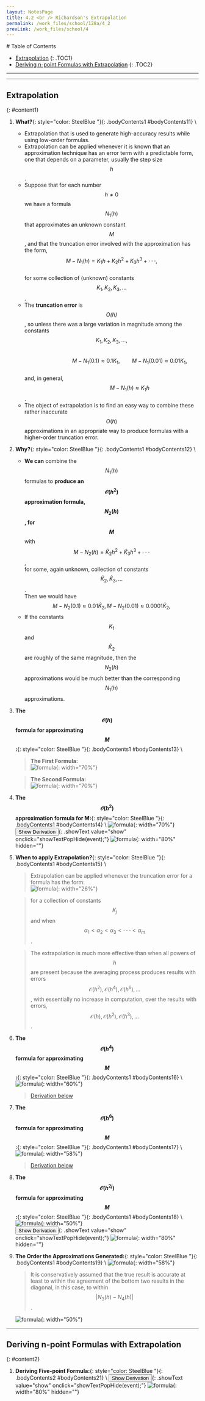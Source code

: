```yaml
---
layout: NotesPage
title: 4.2 <br /> Richardson's Extrapolation
permalink: /work_files/school/128a/4_2
prevLink: /work_files/school/4
---
```


<div markdown="1" class = "TOC">
# Table of Contents

  * [Extrapolation](#content1)
  {: .TOC1}
  * [Deriving n-point Formulas with Extrapolation](#content2)
  {: .TOC2}
</div>

***
***

## Extrapolation
{: #content1}

1. **What?**{: style="color: SteelBlue  "}{: .bodyContents1 #bodyContents11} \\
    * Extrapolation that is used to generate high-accuracy results while using low-order
    formulas.
    * Extrapolation can be applied whenever it is known that an approximation technique
    has an error term with a predictable form, one that depends on a parameter, usually the step
    size $$h$$.
    * Suppose that for each number $$h \neq 0$$ we have a formula $$N_1(h)$$ that approximates an
    unknown constant $$M$$, and that the truncation error involved with the approximation has the
    form,  
    $$ M − N_1(h) = K_1h + K_2h^2 + K_3h^3 +··· ,$$  
    for some collection of (unknown) constants $$K_1, K_2, K_3, ...$$ .  
    * The **truncation error** is *$$O(h)$$*, so unless there was a large variation in magnitude among the constants $$K_1, K_2, K_3, ... ,$$  
    $$ \ \ \ \ \ \ \ \ \ \ \ \ \ \ \ \ \ \ \ \ \ \ \ \ M − N_1(0.1) \approx 0.1K_1,\ \ \ \ \ \ \ \ M − N_1(0.01) \approx 0.01K_1, $$  
    and, in general,  
    $$ \ \ \ \ \ \ \ \ \ \ \ \ \ \ \ \ \ \ \ \ \ \ \ \ M − N_1(h) \approx K_1h$$ .
    * The object of extrapolation is to find an easy way to combine these rather inaccurate
    $$O(h)$$ approximations in an appropriate way to produce formulas with a higher-order
    truncation error.
2. **Why?**{: style="color: SteelBlue  "}{: .bodyContents1 #bodyContents12} \\
    * **We can** combine the $$N_1(h)$$ formulas to **produce an $$\mathcal{O}(h^2)$$
    approximation formula, $$N_2(h)$$, for $$M$$** with  
    $$M − N_2(h) = \hat{K}_2h^2 + \hat{K}_3h^3 +···$$ ,  
    for some, again unknown, collection of constants $$\hat{K}_2, \hat{K}_3, ... $$.  
    Then we would have  
    $$M − N_2(0.1) \approx 0.01\hat{K}_2, M − N_2(0.01) \approx 0.0001\hat{K}_2,$$  
    * If the constants $$K_1$$ and $$\hat{K}_2$$ are roughly of the same magnitude, then the $$N_2(h)$$ approximations would be much better than the corresponding $$N_1(h)$$ approximations.  
  


3. **The $$\mathcal{O}(h)$$ formula for approximating $$M$$:**{: style="color: SteelBlue  "}{: .bodyContents1 #bodyContents13} \\
    > **The First Formula:**  
    ![formula](/main_files/128a/4/4.2/1.png){: width="70%"}  

    > **The Second Formula:**  
    ![formula](/main_files/128a/4/4.2/2.png){: width="70%"}  

4. **The $$\mathcal{O}(h^2)$$ approximation formula for M:**{: style="color: SteelBlue  "}{: .bodyContents1 #bodyContents14} \\
    ![formula](/main_files/128a/4/4.2/3.png){: width="70%"}  
    <button>Show Derivation</button>{: .showText value="show"
     onclick="showTextPopHide(event);"}
    ![formula](/main_files/128a/4/4.2/derivation.png){: width="80%" hidden=""}

5. **When to apply Extrapolation?**{: style="color: SteelBlue  "}{: .bodyContents1 #bodyContents15} \\
    > Extrapolation can be applied whenever the truncation error for a formula has the form:  
    ![formula](/main_files/128a/4/4.2/4.png){: width="26%"}  

    > for a collection of constants $$K_j$$ and when $$\alpha_1 < \alpha_2 < \alpha_3 < ··· < \alpha_m$$.  

    > The extrapolation is much more effective than when all powers of $$h$$ are present because the averaging process produces results with errors $$\mathcal{O}(h^2), \mathcal{O}(h^4), \mathcal{O}(h^6), ... $$, with essentially no increase in computation, over the results with errors, $$\mathcal{O}(h), \mathcal{O}(h^2), \mathcal{O}(h^3), ...$$ .
6. **The $$\mathcal{O}(h^4)$$ formula for approximating $$M$$:**{: style="color: SteelBlue  "}{: .bodyContents1 #bodyContents16} \\
    ![formula](/main_files/128a/4/4.2/5.png){: width="60%"}  
    > [Derivation below](#bodyContents18)  
7. **The $$\mathcal{O}(h^6)$$ formula for approximating $$M$$:**{: style="color: SteelBlue  "}{: .bodyContents1 #bodyContents17} \\
    ![formula](/main_files/128a/4/4.2/6.png){: width="58%"}  
    > [Derivation below](#bodyContents18)
8. **The $$\mathcal{O}(h^{2j})$$ formula for approximating $$M$$:**{: style="color: SteelBlue  "}{: .bodyContents1 #bodyContents18} \\
    ![formula](/main_files/128a/4/4.2/7.png){: width="50%"}  
    <button>Show Derivation</button>{: .showText value="show"
     onclick="showTextPopHide(event);"}
    ![formula](/main_files/128a/4/4.2/derivation2.jpg){: width="80%" hidden=""}

9. **The Order the Approximations Generated:**{: style="color: SteelBlue  "}{: .bodyContents1 #bodyContents19} \\
    ![formula](/main_files/128a/4/4.2/8.png){: width="58%"}  
    > It is conservatively assumed that the true result is accurate at least to within the agreement of the bottom two results in the diagonal, in this case, to within  
    $$|N_3(h) − N_4(h)|$$.  

    ![formula](/main_files/128a/4/4.2/9.png){: width="50%"}  

***

## Deriving n-point Formulas with Extrapolation
{: #content2}

1. **Deriving Five-point Formula:**{: style="color: SteelBlue  "}{: .bodyContents2 #bodyContents21} \\
    <button>Show Derivation</button>{: .showText value="show"
     onclick="showTextPopHide(event);"}
    ![formula](/main_files/128a/4/4.2/derivation3.jpg){: width="80%" hidden=""}